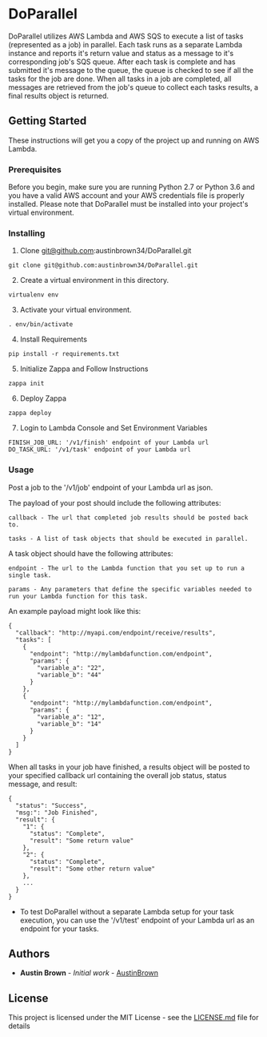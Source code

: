 # DoParallel

DoParallel utilizes AWS Lambda and AWS SQS to execute a list of tasks (represented as a job) in parallel. Each task runs as a separate Lambda instance and reports it's return value and status as a message to it's corresponding job's SQS queue. After each task is complete and has submitted it's message to the queue, the queue is checked to see if all the tasks for the job are done. When all tasks in a job are completed, all messages are retrieved from the job's queue to collect each tasks results, a final results object is returned.

## Getting Started

These instructions will get you a copy of the project up and running on AWS Lambda.

### Prerequisites

Before you begin, make sure you are running Python 2.7 or Python 3.6 and you have a valid AWS account and your AWS credentials file is properly installed. Please note that DoParallel must be installed into your project's virtual environment.


### Installing

1. Clone git@github.com:austinbrown34/DoParallel.git

```
git clone git@github.com:austinbrown34/DoParallel.git
```

2. Create a virtual environment in this directory.

```
virtualenv env
```

3. Activate your virtual environment.

```
. env/bin/activate
```

4. Install Requirements

```
pip install -r requirements.txt
```

5. Initialize Zappa and Follow Instructions

```
zappa init
```

6. Deploy Zappa

```
zappa deploy
```

7. Login to Lambda Console and Set Environment Variables

```
FINISH_JOB_URL: '/v1/finish' endpoint of your Lambda url
DO_TASK_URL: '/v1/task' endpoint of your Lambda url
```


### Usage

Post a job to the '/v1/job' endpoint of your Lambda url as json.

The payload of your post should include the following attributes:

```
callback - The url that completed job results should be posted back to.

tasks - A list of task objects that should be executed in parallel.
```

A task object should have the following attributes:

```
endpoint - The url to the Lambda function that you set up to run a single task.

params - Any parameters that define the specific variables needed to run your Lambda function for this task.
```

An example payload might look like this:

```
{
  "callback": "http://myapi.com/endpoint/receive/results",
  "tasks": [
    {
      "endpoint": "http://mylambdafunction.com/endpoint",
      "params": {
        "variable_a": "22",
        "variable_b": "44"
      }
    },
    {
      "endpoint": "http://mylambdafunction.com/endpoint",
      "params": {
        "variable_a": "12",
        "variable_b": "14"
      }
    }
  ]
}
```

When all tasks in your job have finished, a results object will be posted to your specified callback url containing the overall job status, status message, and result:

```
{
  "status": "Success",
  "msg:": "Job Finished",
  "result": {
    "1": {
      "status": "Complete",
      "result": "Some return value"
    },
    "2": {
      "status": "Complete",
      "result": "Some other return value"
    },
    ...
  }
}
```

* To test DoParallel without a separate Lambda setup for your task execution, you can use the '/v1/test' endpoint of your Lambda url as an endpoint for your tasks.

## Authors

* **Austin Brown** - *Initial work* - [AustinBrown](https://github.com/austinbrown34)


## License

This project is licensed under the MIT License - see the [LICENSE.md](LICENSE.md) file for details
